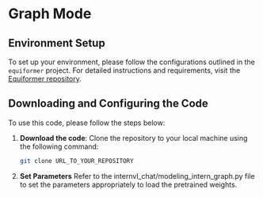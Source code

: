 # Graph Mode

## Environment Setup

To set up your environment, please follow the configurations outlined in the `equiformer` project. For detailed instructions and requirements, visit the [Equiformer repository](https://github.com/atomicarchitects/equiformer).


## Downloading and Configuring the Code

To use this code, please follow the steps below:

1. **Download the code**:
   Clone the repository to your local machine using the following command:

   ```bash
   git clone URL_TO_YOUR_REPOSITORY

2. **Set Parameters**
   Refer to the internvl_chat/modeling_intern_graph.py file to set the parameters appropriately to load the pretrained weights.
